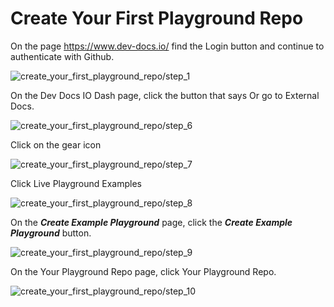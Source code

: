 
  
  # Create Your First Playground Repo

On the  page https://www.dev-docs.io/  find the Login button and continue to authenticate with Github. 

![create_your_first_playground_repo/step_1](/img/create_your_first_playground_repo/step_1.png)

On the Dev Docs IO Dash page, click the button that says Or go to External Docs. 

![create_your_first_playground_repo/step_6](/img/create_your_first_playground_repo/step_6.png)

Click on the gear icon

![create_your_first_playground_repo/step_7](/img/create_your_first_playground_repo/step_7.png)

Click Live Playground Examples

![create_your_first_playground_repo/step_8](/img/create_your_first_playground_repo/step_8.png)

On the **_Create Example Playground_** page, click the **_Create Example Playground_** button. 

![create_your_first_playground_repo/step_9](/img/create_your_first_playground_repo/step_9.png)

On the Your Playground Repo page, click Your Playground Repo.

![create_your_first_playground_repo/step_10](/img/create_your_first_playground_repo/step_10.png)
  
  